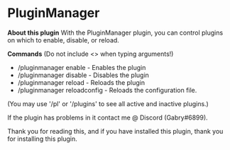 # PluginManager

**About this plugin**
With the PluginManager plugin, you can control plugins on which to enable, disable, or reload.

**Commands**
(Do not include <> when typing arguments!)
- /pluginmanager enable <plugin> - Enables the plugin
- /pluginmanager disable <plugin> - Disables the plugin
- /pluginmanager reload <plugin> - Reloads the plugin
- /pluginmanager reloadconfig - Reloads the configuration file.

(You may use '/pl' or '/plugins' to see all active and inactive plugins.)

If the plugin has problems in it contact me @ Discord (Gabry#6899).

Thank you for reading this, and if you have installed this plugin, thank you for installing this plugin.
